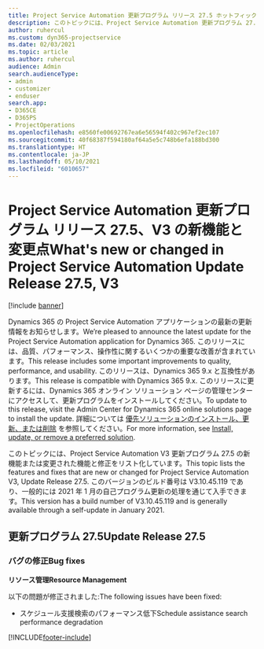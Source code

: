 ```yaml
---
title: Project Service Automation 更新プログラム リリース 27.5 ホットフィックス、V3 の新機能と変更点
description: このトピックには、Project Service Automation 更新プログラム 27.5 ホットフィックス、V3 で利用可能な機能と修正をリスト化しています。
author: ruhercul
ms.custom: dyn365-projectservice
ms.date: 02/03/2021
ms.topic: article
ms.author: ruhercul
audience: Admin
search.audienceType:
- admin
- customizer
- enduser
search.app:
- D365CE
- D365PS
- ProjectOperations
ms.openlocfilehash: e8560fe00692767ea6e56594f402c967ef2ec107
ms.sourcegitcommit: 40f68387f594180af64a5e5c748b6efa188bd300
ms.translationtype: HT
ms.contentlocale: ja-JP
ms.lasthandoff: 05/10/2021
ms.locfileid: "6010657"
---
```

# <a name="whats-new-or-changed-in-project-service-automation-update-release-275-v3"></a><span data-ttu-id="8a4b2-103">Project Service Automation 更新プログラム リリース 27.5、V3 の新機能と変更点</span><span class="sxs-lookup"><span data-stu-id="8a4b2-103">What's new or changed in Project Service Automation Update Release 27.5, V3</span></span>

[!include [banner](../includes/psa-now-project-operations.md)]

<span data-ttu-id="8a4b2-104">Dynamics 365 の Project Service Automation アプリケーションの最新の更新情報をお知らせします。</span><span class="sxs-lookup"><span data-stu-id="8a4b2-104">We’re pleased to announce the latest update for the Project Service Automation application for Dynamics 365.</span></span> <span data-ttu-id="8a4b2-105">このリリースには、品質、パフォーマンス、操作性に関するいくつかの重要な改善が含まれています。</span><span class="sxs-lookup"><span data-stu-id="8a4b2-105">This release includes some important improvements to quality, performance, and usability.</span></span> <span data-ttu-id="8a4b2-106">このリリースは、Dynamics 365 9.x と互換性があります。</span><span class="sxs-lookup"><span data-stu-id="8a4b2-106">This release is compatible with Dynamics 365 9.x.</span></span> <span data-ttu-id="8a4b2-107">このリリースに更新するには、Dynamics 365 オンライン ソリューション ページの管理センターにアクセスして、更新プログラムをインストールしてください。</span><span class="sxs-lookup"><span data-stu-id="8a4b2-107">To update to this release, visit the Admin Center for Dynamics 365 online solutions page to install the update.</span></span> <span data-ttu-id="8a4b2-108">詳細については [優先ソリューションのインストール、更新、または削除](/power-platform/admin/install-remove-preferred-solution) を参照してください。</span><span class="sxs-lookup"><span data-stu-id="8a4b2-108">For more information, see [Install, update, or remove a preferred solution](/power-platform/admin/install-remove-preferred-solution).</span></span>

<span data-ttu-id="8a4b2-109">このトピックには、Project Service Automation V3 更新プログラム 27.5 の新機能または変更された機能と修正をリスト化しています。</span><span class="sxs-lookup"><span data-stu-id="8a4b2-109">This topic lists the features and fixes that are new or changed for Project Service Automation V3, Update Release 27.5.</span></span> <span data-ttu-id="8a4b2-110">このバージョンのビルド番号は V3.10.45.119 であり、一般的には 2021 年 1 月の自己プログラム更新の処理を通じて入手できます。</span><span class="sxs-lookup"><span data-stu-id="8a4b2-110">This version has a build number of V3.10.45.119 and is generally available through a self-update in January 2021.</span></span>

## <a name="update-release-275"></a><span data-ttu-id="8a4b2-111">更新プログラム 27.5</span><span class="sxs-lookup"><span data-stu-id="8a4b2-111">Update Release 27.5</span></span>

### <a name="bug-fixes"></a><span data-ttu-id="8a4b2-112">バグの修正</span><span class="sxs-lookup"><span data-stu-id="8a4b2-112">Bug fixes</span></span>


<span data-ttu-id="8a4b2-113">**リソース管理**</span><span class="sxs-lookup"><span data-stu-id="8a4b2-113">**Resource Management**</span></span>

<span data-ttu-id="8a4b2-114">以下の問題が修正されました:</span><span class="sxs-lookup"><span data-stu-id="8a4b2-114">The following issues have been fixed:</span></span>

- <span data-ttu-id="8a4b2-115">スケジュール支援検索のパフォーマンス低下</span><span class="sxs-lookup"><span data-stu-id="8a4b2-115">Schedule assistance search performance degradation</span></span>


[!INCLUDE[footer-include](../includes/footer-banner.md)]